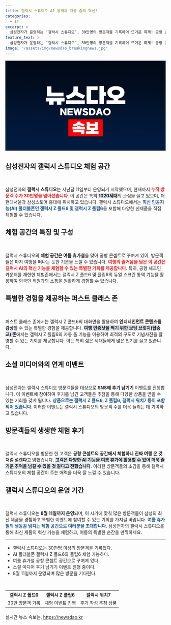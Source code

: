 ```yaml
---
title: 갤럭시 스튜디오 AI 통역과 자동 줌의 혁신!
categories:
  - IT
excerpt: >
  삼성전자가 운영하는 ‘갤럭시 스튜디오’, 30만명의 방문객을 기록하며 뜨거운 화제! 공항 콘셉트 속에서 최신 AI 폴더블폰과 다양한 신제품을 체험하고, SNS 후기 남기면 경품 기회까지! 여름 휴가의 설렘을 더하는 특별한 경험이 여러분을 기다립니다.
feature_text: >
  삼성전자가 운영하는 ‘갤럭시 스튜디오’, 30만명의 방문객을 기록하며 뜨거운 화제! 공항 콘셉트 속에서 최신 AI 폴더블폰과 다양한 신제품을 체험하고, SNS 후기 남기면 경품 기회까지! 여름 휴가의 설렘을 더하는 특별한 경험이 여러분을 기다립니다.
image: '/assets/img/newsdao_breakingnews.jpg'
---
```


<p><img src="/assets/img/newsdao_breakingnews.jpg" alt="implanttips 속보" /></p>

<h2 data-ke-size="size26">삼성전자의 갤럭시 스튜디오 체험 공간</h2>

<p data-ke-size="size16">&nbsp;</p>

<p data-ke-size="size16">삼성전자의 <b>갤럭시 스튜디오</b>는 지난달 11일부터 운영되기 시작했으며, 현재까지 <b><span style="color: #ee2323;">누적 방문객 수가 30만명을 넘어섰습니다</span></b>. 이 공간은 특히 <b><span style="background-color: #21538527;">1020세대</span></b>의 관심을 끌고 있으며, 더현대서울과 삼성스토어 홍대에 위치하고 있습니다. 갤럭시 스튜디오에서는 <b><span style="color: #1a5490;">최신 인공지능(AI) 폴더블폰인 갤럭시 Z 폴드6 및 갤럭시 Z 플립6</span></b>을 포함해 다양한 신제품을 직접 체험할 수 있습니다.</p>

<h2 data-ke-size="size26">체험 공간의 특징 및 구성</h2>

<p data-ke-size="size16">&nbsp;</p>

<p data-ke-size="size16">갤럭시 스튜디오의 <b>체험 공간은 여름 휴가철</b>을 맞아 공항 콘셉트로 꾸며져 있어, 방문객들은 마치 여행을 떠나는 듯한 기분을 느낄 수 있습니다. <b><span style="color: #ee2323;">여행의 즐거움을 담은 이 공간은 갤럭시 AI의 혁신 기능을 체험할 수 있는 특별한 기회를 제공합니다</span></b>. 특히, 공항 체크인 카운터를 재현한 체험존에서는 갤럭시 Z 폴드6 및 플립6의 듀얼 스크린 통역 기능을 활용하여 외국인 직원과의 소통을 원활하게 경험할 수 있습니다.</p>

<h2 data-ke-size="size26">특별한 경험을 제공하는 퍼스트 클래스 존</h2>

<p data-ke-size="size16">&nbsp;</p>

<p data-ke-size="size16">퍼스트 클래스 존에서는 갤럭시 Z 폴드6의 대화면을 활용하여 <b>엔터테인먼트 콘텐츠를 감상</b>할 수 있는 특별한 경험을 제공합니다. <b><span style="background-color: #21538527;">여행 인증샷을 찍기 위한 보딩 브릿지(탑승교) 존</span></b>에서는 갤럭시 Z 플립6의 자동 줌 기능을 이용하여 최적의 구도로 기념사진을 촬영할 수 있는 기회를 제공합니다. 이는 특히 젊은 세대들에게 많은 인기를 끌고 있습니다.</p>

<h2 data-ke-size="size26">소셜 미디어와의 연계 이벤트</h2>

<p data-ke-size="size16">&nbsp;</p>

<p data-ke-size="size16">삼성전자는 갤럭시 스튜디오 방문객들을 대상으로 <b>SNS에 후기 남기기</b> 이벤트를 진행합니다. 이 이벤트에 참여하여 후기를 남긴 고객들은 추첨을 통해 다양한 상품을 받을 수 있는 기회를 갖게 됩니다. <b><span style="color: #1a5490;">상품으로는 갤럭시 Z 폴드6, Z 플립6, 갤럭시 워치7 등이 포함되어 있습니다</span></b>. 이러한 이벤트는 갤럭시 스튜디오의 방문객 수를 더욱 늘리는 데 기여하고 있습니다.</p>

<h2 data-ke-size="size26">방문객들의 생생한 체험 후기</h2>

<p data-ke-size="size16">&nbsp;</p>

<p data-ke-size="size16">갤럭시 스튜디오를 방문한 한 고객은 <b>공항 콘셉트의 공간에서 체험하니 진짜 여행 온 것처럼 설렌다</b>고 밝혔습니다. <b><span style="background-color: #21538527;">고객은 다양한 AI 기능을 여름 휴가에 활용할 수 있어 더욱 즐거운 추억을 남길 수 있을 것 같다고 전했습니다</span></b>. 이러한 방문객들의 소감을 통해 갤럭시 스튜디오의 체험 공간이 주는 매력을 더욱 잘 느낄 수 있습니다.</p>

<h2 data-ke-size="size26">갤럭시 스튜디오의 운영 기간</h2>

<p data-ke-size="size16">&nbsp;</p>

<p data-ke-size="size16">갤럭시 스튜디오는 <b>8월 11일까지 운영</b>되며, 이 시기에 맞춰 많은 방문객들이 삼성의 최신 제품을 경험하고 특별한 이벤트에 참여할 수 있는 기회를 가지길 바랍니다. <b><span style="color: #1a5490;">여름 휴가철의 생동감 넘치는 체험 공간으로 여러분을 초대합니다</span></b>. 삼성전자의 갤럭시 스튜디오를 통해 최신 제품의 혁신 기능을 체험하고, 여름의 특별한 순간을 만끽하세요.</p>

<hr>

<ul>
<li>갤럭시 스튜디오는 30만명 이상의 방문객을 기록했다.</li>
<li>AI 폴더블폰 갤럭시 Z 폴드6와 플립6 체험 가능하다.</li>
<li>여름 휴가철 공항 콘셉트 공간으로 꾸며져 있다.</li>
<li>소셜 미디어 후기 남기기 이벤트 진행 중이다.</li>
<li>8월 11일까지 운영되며 많은 방문을 기다린다.</li>
</ul>

<p data-ke-size="size16">&nbsp;</p>

<table style="width: 100%; border-collapse: collapse; margin-bottom: 20px;">
<tr>
<td style="text-align: center; height: 17px;"><b>갤럭시 Z 폴드6</b></td>
<td style="text-align: center; height: 17px;"><b>갤럭시 Z 플립6</b></td>
<td style="text-align: center; height: 17px;"><b>갤럭시 워치7</b></td>
</tr>
<tr>
<td style="text-align: center; height: 17px;">30만 방문객 기록</td>
<td style="text-align: center; height: 17px;">체험 이벤트 진행</td>
<td style="text-align: center; height: 17px;">후기 작성 추첨 상품</td>
</tr>
</table>
실시간 뉴스 속보는, <a href="https://newsdao.kr" rel="dofollow">https://newsdao.kr</a>


